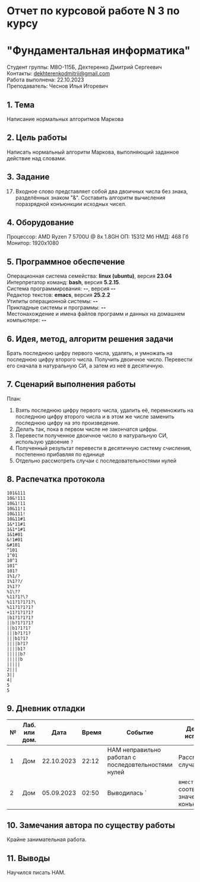 # Отчет по курсовой работе N 3 по курсу
# "Фундаментальная информатика"

Студент группы: M8О-115Б, Дехтеренко Дмитрий Сергеевич\
Контакты: dekhterenkodmitrii@gmail.com \
Работа выполнена: 22.10.2023\
Преподаватель: Чеснов Илья Игоревич

## 1. Тема

Написание нормальных алгоритмов Маркова

## 2. Цель работы

Написать нормальный алгоритм Маркова, выполняющий заданное действие над словами.

## 3. Задание

17. Входное слово представляет собой два двоичных числа без знака, разделённых знаком "&". Составить алгоритм вычисления поразрядной конъюнкции исходных чисел.

## 4. Оборудование

Процессор: AMD Ryzen 7 5700U @ 8x 1.8GH
ОП: 15312 Мб
НМД: 468 Гб
Монитор: 1920x1080

## 5. Программное обеспечение

Операционная система семейства: **linux (ubuntu)**, версия **23.04**\
Интерпретатор команд: **bash**, версия **5.2.15**.\
Система программирования: **--**, версия **--**\
Редактор текстов: **emacs**, версия **25.2.2**\
Утилиты операционной системы: **--**\
Прикладные системы и программы: **--**\
Местонахождение и имена файлов программ и данных на домашнем компьютере: **--**

## 6. Идея, метод, алгоритм решения задачи

Брать последнюю цифру первого числа, удалять, и умножать на последнюю цифру второго числа. Получить двоичное число. Перевести его сначала в натуральную СИ, а затем из неё в десятичную.

## 7. Сценарий выполнения работы

План:
1. Взять последнюю цифру первого числа, удалить её, перемножить на последнюю цифру второго числа и в этом же числе заменить последнюю цифру на это произведение.
2. Делать так, пока в первом числе не закончатся цифры.
3. Перевести полученное двоичное число в натуральную СИ, использую удвоение `?` 
4. Полученный результат перевести в десятичную систему счисления, постепенно прибавляя по единице
5. Отдельно рассмотреть случаи с последовательностями нулей

## 8. Распечатка протокола

```
101&111
10&!111
10&1!11
10&11!1
10&111!
10&11#1
1&*11#1
1&1*1#1
1&1#01
&!1#01
&#101
^101
1^01
10^1
101^
101?
1%1/?
1%1??/
1%1??
%1\??
%11?1?\?
%11?1?1?1?\
%11?1?1?1?
+11?1?1?1?
|b1?1?1?1?
||b?1?1?1?
||b1?1?1?
|||b?1?1?
|||b1?1?
||||b?1?
||||b1?
|||||b?
|||||b
|||||
2|||
3||
4|
5
5

```

## 9. Дневник отладки

| № | Лаб. или дом. | Дата       | Время     | Событие                                                | Действие по исправлению   | Примечание     |
|---|---------------|------------|-----------|--------------------------------------------------------|---------------------------|----------------|
|1  | Дом           | 22.10.2023 | 22:12     | НАМ неправильно работал с последовтельностями нулей     | Рассмотрел эти случаи отдельно    | Проверил другие необычные случаи  |
|2  | Дом           | 05.09.2023 | 02:50     | Выводилась `|` вместо `1` при соответствующем значении конъюнкции | Исправил   |                |

## 10. Замечания автора по существу работы

Крайне занимательная работа.

## 11. Выводы

Научился писать НАМ.

